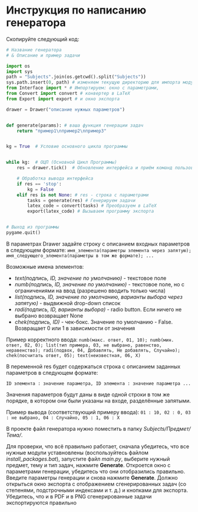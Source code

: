 # Инструкция по написанию генератора

Скопируйте следующий код:
```python
# Название генератора
# & Описание и пример задачи

import os
import sys
path = "Subjects".join(os.getcwd().split("Subjects"))
sys.path.insert(0, path) # изменяем текущую директорию для импорта модулей
from Interface import * # Импортируем: окно с параметрами,
from Convert import convert # конвертер в LaTeX
from Export import export # и окно экспорта

drawer = Drawer("описание нужных параметров")


def generate(params): # ваша функция генерации задач
    return "пример1\nпример2\nпример3"


kg = True  # Условие основного цикла программы


while kg:  # ОЦП (Основной Цикл Программы)
    res = drawer.tick()  # Обновление интерфейса и приём команд пользователя. Для пересоздания интерфейса используется функция reset("новый_ввод")

    # Обработка вывода интерфейса
    if res == 'stop':
        kg = False
    elif res is not None: # res - строка с параметрами
        tasks = generate(res) # Генерируем задачи
        latex_code = convert(tasks) # Преобразуем в LaTeX
        export(latex_code) # Вызываем программу экспорта


# Выход из программы
pygame.quit()
```

В параметрах Drawer задайте строку с описанием входных параметров в следующем формате:
```имя_элемента(параметры элемента через запятую); имя_следующего_элемента(параметры в том же формате); ...```

Возможные имена элементов:
- *text(подпись, ID, значение по умолчанию)* - текстовое поле
- *numb(подпись, ID, значение по умолчанию)* - текстовое поле, но с ограничениями на ввод (разрешено вводить только числа)
- *list(подпись, ID, значение по умолчанию, варианты выбора через запятую)* - выдвижной drop-down список
- *radi(подпись, ID, варианты выбора)* - radio button. Если ничего не выбрано возвращает None
- *chek(подпись, ID)* - чек-бокс. Значение по умолчанию - False. Возвращает 0 или 1 в зависимости от значения

Пример корректного ввода:
```numb(макс. ответ, 01, 10); numb(мин. ответ, 02, 0); list(тип примера, 03, не выбрано, равенство, неравенство); radi(подвох, 04, Добавлять, Не добавлять, Случайно); chek(посчитать ответ, 05); text(неизвестная, 06, X)```

В переменной res будет содержаться строка с описанием заданных параметров в следующем формате:

```ID элемента : значение параметра, ID элемента : значение параметра ...```

Значения параметров будут даны в виде одной строки в том же порядке, в котором они были указаны на входе, разделённые запятыми.

Пример вывода (соответствующий примеру ввода):
```01 : 10, 02 : 0, 03 : не выбрано, 04 : Случайно, 05 : 1, 06 : X```

В проекте файл генератора нужно поместить в папку *Subjects/Предмет/Тема/*.

Для проверки, что всё правильно работает, сначала убедитесь, что все нужные модули уставновлены (воспользуйтесь файлом *install_packages.bat*), запустите файл *main.py*, выберите нужный предмет, тему и тип задач, нажмите **Generate**. Откроется окно с параметрами генерации, убедитесь что они отобразились правильно. Введите параметры генерации и снова нажмите **Generate**. Должно открыться окно экспорта с отображением сгенерированных задач (со степенями, подстрочными индексами и т. д.) и кнопками для экспорта. Убедитесь, что и в PDF и в PNG сгенерированные задачи экспортируются правильно
